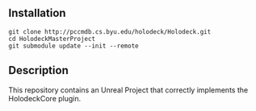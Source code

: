 Installation
------------
	git clone http://pccmdb.cs.byu.edu/holodeck/Holodeck.git
	cd HolodeckMasterProject
	git submodule update --init --remote


Description
-----------
This repository contains an Unreal Project that correctly implements the HolodeckCore plugin.